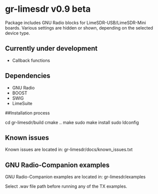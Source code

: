 # gr-limesdr v0.9 beta

Package includes GNU Radio blocks for LimeSDR-USB/LimeSDR-Mini
boards. Various settings are hidden or shown, depending on the
selected device type. 

## Currently under development

* Callback functions

## Dependencies
 
* GNU Radio
* BOOST
* SWIG
* LimeSuite

##Installation process

cd gr-limesdr/build
cmake ..
make
sudo make install
sudo ldconfig

## Known issues

Known issues are located in:
gr-limesdr/docs/known_issues.txt

## GNU Radio-Companion examples

GNU Radio-Companion examples are located in:
gr-limesdr/examples

Select .wav file path before running any of the TX examples.

